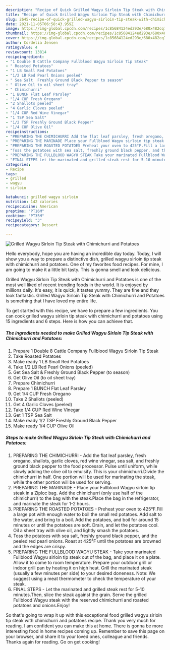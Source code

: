 ```yaml
---
description: "Recipe of Quick Grilled Wagyu Sirloin Tip Steak with Chimichurri and Potatoes"
title: "Recipe of Quick Grilled Wagyu Sirloin Tip Steak with Chimichurri and Potatoes"
slug: 2645-recipe-of-quick-grilled-wagyu-sirloin-tip-steak-with-chimichurri-and-potatoes
date: 2021-11-05T06:58:43.959Z
image: https://img-global.cpcdn.com/recipes/1c85684124ed293e/680x482cq70/grilled-wagyu-sirloin-tip-steak-with-chimichurri-and-potatoes-recipe-main-photo.jpg
thumbnail: https://img-global.cpcdn.com/recipes/1c85684124ed293e/680x482cq70/grilled-wagyu-sirloin-tip-steak-with-chimichurri-and-potatoes-recipe-main-photo.jpg
cover: https://img-global.cpcdn.com/recipes/1c85684124ed293e/680x482cq70/grilled-wagyu-sirloin-tip-steak-with-chimichurri-and-potatoes-recipe-main-photo.jpg
author: Cordelia Jensen
ratingvalue: 4
reviewcount: 13814
recipeingredient:
- "1 Double 8 Cattle Company Fullblood Wagyu Sirloin Tip Steak"
- " Roasted Potatoes"
- "1 LB Small Red Potatoes"
- "1/2 LB Red Pearl Onions peeled"
- " Sea Salt  Freshly Ground Black Pepper to season"
- " Olive Oil to oil sheet tray"
- " Chimichurri"
- "1 BUNCH Flat Leaf Parsley"
- "1/4 CUP Fresh Oregano"
- "2 Shallots peeled"
- "4 Garlic Cloves peeled"
- "1/4 CUP Red Wine Vinegar"
- "1 TSP Sea Salt"
- "1/2 TSP Freshly Ground Black Pepper"
- "1/4 CUP Olive Oil"
recipeinstructions:
- "PREPARING THE CHIMICHURRI Add the flat leaf parsley, fresh oregano, shallots, garlic cloves, red wine vinegar, sea salt, and freshly ground black pepper to the food processor. Pulse until uniform, while slowly adding the olive oil to emulsify. This is your chimichurri.Divide the chimichurri in half. One portion will be used for marinating the steak, while the other portion will be used for serving."
- "PREPARING THE MARINADE Place your Fullblood Wagyu sirloin tip steak in a Ziploc bag. Add the chimichurri (only use half of the chimichurri) to the bag with the steak.Place the bag in the refrigerator, and marinate the steak for 1-2 hours."
- "PREPARING THE ROASTED POTATOES Preheat your oven to 425°F.Fill a large pot with enough water to boil the small red potatoes. Add salt to the water, and bring to a boil. Add the potatoes, and boil for around 15 minutes or until the potatoes are soft. Drain, and let the potatoes cool. Oil a sheet tray with olive oil, and lightly smash the potatoes."
- "Toss the potatoes with sea salt, freshly ground black pepper, and the peeled red pearl onions. Roast at 425°F until the potatoes are browned and the edges are crispy."
- "PREPARING THE FULLBLOOD WAGYU STEAK Take your marinated Fullblood Wagyu sirloin tip steak out of the bag, and place it on a plate. Allow it to come to room temperature. Prepare your outdoor grill or indoor grill pan by heating it on high heat. Grill the marinated steak (usually a few minutes per side) to your desired doneness. Note: We suggest using a meat thermometer to check the temperature of your steak."
- "FINAL STEPS Let the marinated and grilled steak rest for 5-10 minutes.Then, slice the steak against the grain. Serve the grilled Fullblood Wagyu steak with the reserved chimichurri and roasted potatoes and onions.Enjoy!"
categories:
- Recipe
tags:
- grilled
- wagyu
- sirloin

katakunci: grilled wagyu sirloin 
nutrition: 142 calories
recipecuisine: American
preptime: "PT16M"
cooktime: "PT35M"
recipeyield: "3"
recipecategory: Dessert

---
```



![Grilled Wagyu Sirloin Tip Steak with Chimichurri and Potatoes](https://img-global.cpcdn.com/recipes/1c85684124ed293e/680x482cq70/grilled-wagyu-sirloin-tip-steak-with-chimichurri-and-potatoes-recipe-main-photo.jpg)

Hello everybody, hope you are having an incredible day today. Today, I will show you a way to prepare a distinctive dish, grilled wagyu sirloin tip steak with chimichurri and potatoes. One of my favorites food recipes. For mine, I am going to make it a little bit tasty. This is gonna smell and look delicious.

Grilled Wagyu Sirloin Tip Steak with Chimichurri and Potatoes is one of the most well liked of recent trending foods in the world. It is enjoyed by millions daily. It's easy, it is quick, it tastes yummy. They are fine and they look fantastic. Grilled Wagyu Sirloin Tip Steak with Chimichurri and Potatoes is something that I have loved my entire life.




To get started with this recipe, we have to prepare a few ingredients. You can cook grilled wagyu sirloin tip steak with chimichurri and potatoes using 15 ingredients and 6 steps. Here is how you can achieve that.

<!--inarticleads1-->

##### The ingredients needed to make Grilled Wagyu Sirloin Tip Steak with Chimichurri and Potatoes:

1. Prepare 1 Double 8 Cattle Company Fullblood Wagyu Sirloin Tip Steak
1. Take  Roasted Potatoes
1. Make ready 1 LB Small Red Potatoes
1. Take 1/2 LB Red Pearl Onions (peeled)
1. Get  Sea Salt &amp; Freshly Ground Black Pepper (to season)
1. Get  Olive Oil (to oil sheet tray)
1. Prepare  Chimichurri
1. Prepare 1 BUNCH Flat Leaf Parsley
1. Get 1/4 CUP Fresh Oregano
1. Take 2 Shallots (peeled)
1. Get 4 Garlic Cloves (peeled)
1. Take 1/4 CUP Red Wine Vinegar
1. Get 1 TSP Sea Salt
1. Make ready 1/2 TSP Freshly Ground Black Pepper
1. Make ready 1/4 CUP Olive Oil




<!--inarticleads2-->

##### Steps to make Grilled Wagyu Sirloin Tip Steak with Chimichurri and Potatoes:

1. PREPARING THE CHIMICHURRI - Add the flat leaf parsley, fresh oregano, shallots, garlic cloves, red wine vinegar, sea salt, and freshly ground black pepper to the food processor. Pulse until uniform, while slowly adding the olive oil to emulsify. This is your chimichurri.Divide the chimichurri in half. One portion will be used for marinating the steak, while the other portion will be used for serving.
1. PREPARING THE MARINADE - Place your Fullblood Wagyu sirloin tip steak in a Ziploc bag. Add the chimichurri (only use half of the chimichurri) to the bag with the steak.Place the bag in the refrigerator, and marinate the steak for 1-2 hours.
1. PREPARING THE ROASTED POTATOES - Preheat your oven to 425°F.Fill a large pot with enough water to boil the small red potatoes. Add salt to the water, and bring to a boil. Add the potatoes, and boil for around 15 minutes or until the potatoes are soft. Drain, and let the potatoes cool. Oil a sheet tray with olive oil, and lightly smash the potatoes.
1. Toss the potatoes with sea salt, freshly ground black pepper, and the peeled red pearl onions. Roast at 425°F until the potatoes are browned and the edges are crispy.
1. PREPARING THE FULLBLOOD WAGYU STEAK - Take your marinated Fullblood Wagyu sirloin tip steak out of the bag, and place it on a plate. Allow it to come to room temperature. Prepare your outdoor grill or indoor grill pan by heating it on high heat. Grill the marinated steak (usually a few minutes per side) to your desired doneness. Note: We suggest using a meat thermometer to check the temperature of your steak.
1. FINAL STEPS - Let the marinated and grilled steak rest for 5-10 minutes.Then, slice the steak against the grain. Serve the grilled Fullblood Wagyu steak with the reserved chimichurri and roasted potatoes and onions.Enjoy!




So that's going to wrap it up with this exceptional food grilled wagyu sirloin tip steak with chimichurri and potatoes recipe. Thank you very much for reading. I am confident you can make this at home. There is gonna be more interesting food in home recipes coming up. Remember to save this page on your browser, and share it to your loved ones, colleague and friends. Thanks again for reading. Go on get cooking!
